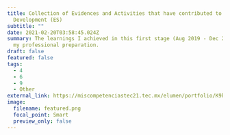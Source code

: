 ```yaml
---
title: Collection of Evidences and Activities that have contributed to My
  Development (ES)
subtitle: ""
date: 2021-02-20T03:58:45.024Z
summary: The learnings I achieved in this first stage (Aug 2019 - Dec 2020) of
  my professional preparation.
draft: false
featured: false
tags:
  - 4
  - 6
  - 9
  - Other
external_link: https://miscompetenciastec21.tec.mx/elumen/portfolio/K9krQbCe0nU2lbE
image:
  filename: featured.png
  focal_point: Smart
  preview_only: false
---
```

